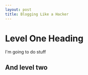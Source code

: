 ```yaml
---
layout: post
title: Blogging Like a Hacker
---
```


Level One Heading
=================


I'm going to do stuff

And level two
-------------
